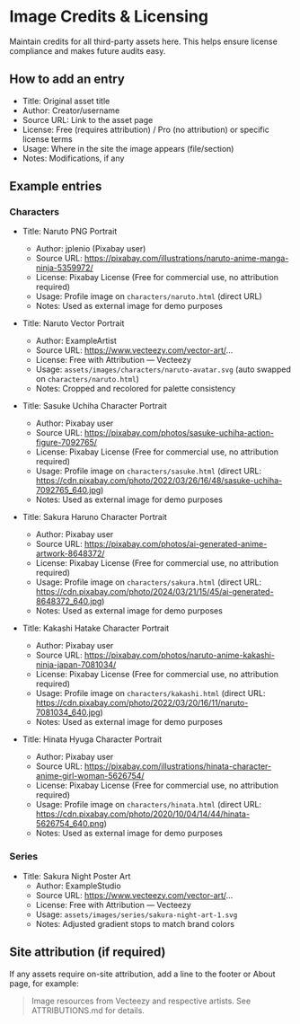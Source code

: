 # Image Credits & Licensing

Maintain credits for all third-party assets here. This helps ensure license compliance and makes future audits easy.

## How to add an entry
- Title: Original asset title
- Author: Creator/username
- Source URL: Link to the asset page
- License: Free (requires attribution) / Pro (no attribution) or specific license terms
- Usage: Where in the site the image appears (file/section)
- Notes: Modifications, if any

## Example entries

### Characters
- Title: Naruto PNG Portrait
  - Author: jplenio (Pixabay user)
  - Source URL: https://pixabay.com/illustrations/naruto-anime-manga-ninja-5359972/
  - License: Pixabay License (Free for commercial use, no attribution required)
  - Usage: Profile image on `characters/naruto.html` (direct URL)
  - Notes: Used as external image for demo purposes
- Title: Naruto Vector Portrait
  - Author: ExampleArtist
  - Source URL: https://www.vecteezy.com/vector-art/...
  - License: Free with Attribution — Vecteezy
  - Usage: `assets/images/characters/naruto-avatar.svg` (auto swapped on `characters/naruto.html`)
  - Notes: Cropped and recolored for palette consistency

- Title: Sasuke Uchiha Character Portrait
  - Author: Pixabay user
  - Source URL: https://pixabay.com/photos/sasuke-uchiha-action-figure-7092765/
  - License: Pixabay License (Free for commercial use, no attribution required)
  - Usage: Profile image on `characters/sasuke.html` (direct URL: https://cdn.pixabay.com/photo/2022/03/26/16/48/sasuke-uchiha-7092765_640.jpg)
  - Notes: Used as external image for demo purposes

- Title: Sakura Haruno Character Portrait
  - Author: Pixabay user
  - Source URL: https://pixabay.com/photos/ai-generated-anime-artwork-8648372/
  - License: Pixabay License (Free for commercial use, no attribution required)
  - Usage: Profile image on `characters/sakura.html` (direct URL: https://cdn.pixabay.com/photo/2024/03/21/15/45/ai-generated-8648372_640.jpg)
  - Notes: Used as external image for demo purposes

- Title: Kakashi Hatake Character Portrait  
  - Author: Pixabay user
  - Source URL: https://pixabay.com/photos/naruto-anime-kakashi-ninja-japan-7081034/
  - License: Pixabay License (Free for commercial use, no attribution required)
  - Usage: Profile image on `characters/kakashi.html` (direct URL: https://cdn.pixabay.com/photo/2022/03/20/16/11/naruto-7081034_640.jpg)
  - Notes: Used as external image for demo purposes

- Title: Hinata Hyuga Character Portrait
  - Author: Pixabay user
  - Source URL: https://pixabay.com/illustrations/hinata-character-anime-girl-woman-5626754/
  - License: Pixabay License (Free for commercial use, no attribution required)
  - Usage: Profile image on `characters/hinata.html` (direct URL: https://cdn.pixabay.com/photo/2020/10/04/14/44/hinata-5626754_640.png)
  - Notes: Used as external image for demo purposes

### Series
- Title: Sakura Night Poster Art
  - Author: ExampleStudio
  - Source URL: https://www.vecteezy.com/vector-art/...
  - License: Free with Attribution — Vecteezy
  - Usage: `assets/images/series/sakura-night-art-1.svg`
  - Notes: Adjusted gradient stops to match brand colors

## Site attribution (if required)
If any assets require on-site attribution, add a line to the footer or About page, for example:

> Image resources from Vecteezy and respective artists. See ATTRIBUTIONS.md for details.
